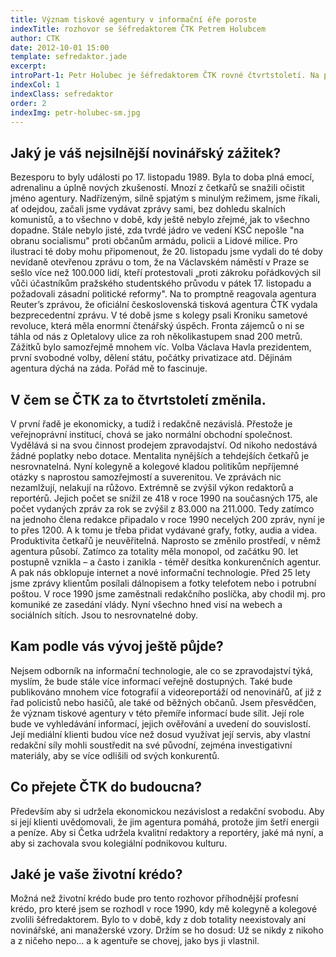 ```yaml
---
title: Význam tiskové agentury v informační éře poroste
indexTitle: rozhovor se šéfredaktorem ČTK Petrem Holubcem
author: CTK
date: 2012-10-01 15:00
template: sefredaktor.jade
excerpt: 
introPart-1: Petr Holubec je šéfredaktorem ČTK rovné čtvrtstoletí. Na podzim 1990 si ho redakce do svého čela sama vybrala. Agentura a její zpravodajství za tu dobu prošly zásadními změnami, u jejichž vymýšlení a prosazování vždy stál. Letos se rozhodl, že na jaře 2016 z šéfovského postu odejde. Má za to, že po 40 letech práce ve firmě už je na to čas.
indexCol: 1
indexClass: sefredaktor
order: 2
indexImg: petr-holubec-sm.jpg
---
```


## Jaký je váš nejsilnější novinářský zážitek?
Bezesporu to byly události po 17. listopadu 1989. Byla to doba plná emocí, adrenalinu a úplně nových zkušeností. Mnozí z četkařů se snažili očistit jméno agentury. Nadřízeným, silně spjatým s minulým režimem, jsme říkali, ať odejdou, začali jsme vydávat zprávy sami, bez dohledu skalních komunistů, a to všechno v době, kdy ještě nebylo zřejmé, jak to všechno dopadne. Stále nebylo jisté, zda tvrdé jádro ve vedení KSČ nepošle "na obranu socialismu" proti občanům armádu, policii a Lidové milice.
Pro ilustraci té doby mohu připomenout, že 20. listopadu jsme vydali do té doby nevídaně otevřenou zprávu o tom, že na Václavském náměstí v Praze se sešlo více než 100.000 lidí, kteří protestovali „proti zákroku pořádkových sil vůči účastníkům pražského studentského průvodu v pátek 17. listopadu a požadovali zásadní politické reformy". Na to promptně reagovala agentura Reuter’s zprávou, že oficiální československá tisková agentura ČTK vydala bezprecedentní zprávu.
V té době jsme s kolegy psali Kroniku sametové revoluce, která měla enormní čtenářský úspěch. Fronta zájemců o ni se táhla od nás z Opletalovy ulice za roh několikastupem snad 200 metrů.
Zážitků bylo samozřejmě mnohem víc. Volba Václava Havla prezidentem, první svobodné volby, dělení státu, počátky privatizace atd. Dějinám agentura dýchá na záda. Pořád mě to fascinuje.
    
## V čem se ČTK za to čtvrtstoletí změnila.
V první řadě je ekonomicky, a tudíž i redakčně nezávislá. Přestože je veřejnoprávní institucí, chová se jako normální obchodní společnost. Vydělává si na svou činnost prodejem zpravodajství. Od nikoho nedostává žádné poplatky nebo dotace. 
Mentalita nynějších a tehdejších četkařů je nesrovnatelná. Nyní kolegyně a kolegové kladou politikům nepříjemné otázky s naprostou samozřejmostí a suverenitou. Ve zprávách nic nezamlžují, nelakují na růžovo.
Extrémně se zvýšil výkon redaktorů a reportérů. Jejich počet se snížil ze 418 v roce 1990 na současných 175, ale počet vydaných zpráv za rok se zvýšil z 83.000 na 211.000. Tedy zatímco na jednoho člena redakce připadalo v roce 1990 necelých 200 zpráv, nyní je to přes 1200. A k tomu je třeba přidat vydávané grafy, fotky, audia a videa. Produktivita četkařů je neuvěřitelná.
Naprosto se změnilo prostředí, v němž agentura působí. Zatímco za totality měla monopol, od začátku 90. let postupně vznikla – a často i zanikla - téměř desítka konkurenčních agentur. A pak nás obklopuje internet a nové informační technologie. Před 25 lety jsme zprávy klientům posílali dálnopisem a fotky telefotem nebo i potrubní poštou. V roce 1990 jsme zaměstnali redakčního poslíčka, aby chodil mj. pro komuniké ze zasedání vlády. Nyní všechno hned visí na webech a sociálních sítích. Jsou to nesrovnatelné doby.

## Kam podle vás vývoj ještě půjde?
Nejsem odborník na informační technologie, ale co se zpravodajství týká, myslím, že bude stále více informací veřejně dostupných. Také bude publikováno mnohem více fotografií a videoreportáží od nenovinářů, ať již z řad policistů nebo hasičů, ale také od běžných občanů. Jsem přesvědčen, že význam tiskové agentury v této přemíře informací bude sílit. Její role bude ve vyhledávání informací, jejich ověřování a uvedení do souvislostí. Její mediální klienti budou více než dosud využívat její servis, aby vlastní redakční síly mohli soustředit na své původní, zejména investigativní materiály, aby se více odlišili od svých konkurentů.

## Co přejete ČTK do budoucna?
Především aby si udržela ekonomickou nezávislost a redakční svobodu. Aby si její klienti uvědomovali, že jim agentura pomáhá, protože jim šetří energii a peníze.  Aby si Četka udržela kvalitní redaktory a reportéry, jaké má nyní, a aby si zachovala svou kolegiální podnikovou kulturu.

## Jaké je vaše životní krédo?
Možná než životní krédo bude pro tento rozhovor příhodnější profesní krédo, pro které jsem se rozhodl v roce 1990, kdy mě kolegyně a kolegové zvolili šéfredaktorem. Bylo to v době, kdy z dob totality neexistovaly ani novinářské, ani manažerské vzory. Držím se ho dosud: Už se nikdy z nikoho a z ničeho nepo… a k agentuře se chovej, jako bys ji vlastnil. 
